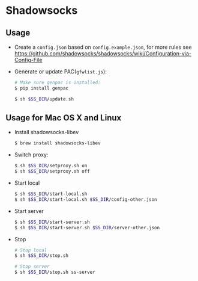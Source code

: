 Shadowsocks
===

Usage
---

* Create a `config.json` based on `config.example.json`, for more rules see
  <https://github.com/shadowsocks/shadowsocks/wiki/Configuration-via-Config-File>

* Generate or update PAC(`gfwlist.js`):
  ``` sh
  # Make sure genpac is installed:
  $ pip install genpac

  $ sh $SS_DIR/update.sh
  ```

Usage for Mac OS X and Linux
---
* Install shadowsocks-libev
  ``` sh
  $ brew install shadowsocks-libev
  ```

* Switch proxy:
  ``` sh
  $ sh $SS_DIR/setproxy.sh on
  $ sh $SS_DIR/setproxy.sh off
  ```

* Start local
  ``` sh
  $ sh $SS_DIR/start-local.sh
  $ sh $SS_DIR/start-local.sh $SS_DIR/config-other.json
  ```

* Start server
  ``` sh
  $ sh $SS_DIR/start-server.sh
  $ sh $SS_DIR/start-server.sh $SS_DIR/server-other.json
  ```

* Stop
  ``` sh
  # Stop local
  $ sh $SS_DIR/stop.sh

  # Stop server
  $ sh $SS_DIR/stop.sh ss-server
  ```
